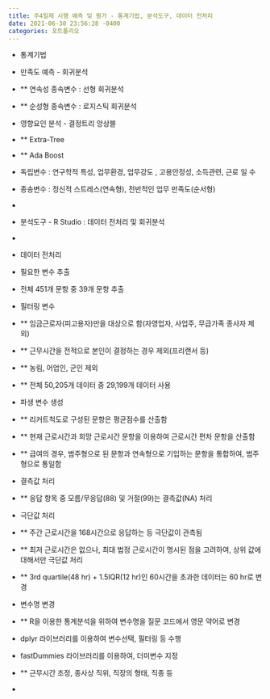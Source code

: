 ```yaml
---
title: 주4일제 시행 예측 및 평가 - 통계기법, 분석도구, 데이터 전처리
date: 2021-06-30 23:56:28 -0400
categories: 포트폴리오
---
```


* 통계기법
* 만족도 예측 - 회귀분석
* ** 연속성 종속변수 : 선형 회귀분석
* ** 순성형 종속변수 : 로지스틱 회귀분석

* 영향요인 분석 - 결정트리 앙상블
* ** Extra-Tree
* ** Ada Boost

* 독립변수 : 연구학적 특성, 업무환경, 업무강도 , 고용안정성, 소득관련, 근로 일 수
* 종송변수 : 정신적 스트레스(연속형), 전반적인 업무 만족도(순서형)
*

* 분석도구 - R Studio : 데이터 전처리 및 회귀분석
*

* 데이터 전처리
* 필요한 변수 추출
* 전체 451개 문항 중 39개 문항 추출
* 필터링 변수
* ** 임금근로자(피고용자)만을 대상으로 함(자영업자, 사업주, 무급가족 종사자 제외)
* ** 근무시간을 전적으로 본인이 결정하는 경우 제외(프리랜서 등)
* ** 농림, 어업인, 군인 제외
* ** 전체 50,205개 데이터 중 29,199개 데이터 사용
* 파생 변수 생성
* ** 리커트척도로 구성된 문항은 평균점수를 산출함
* ** 현재 근로시간과 희망 근로시간 문항을 이용하여 근로시간 편차 문항을 산출함
* ** 급여의 경우, 범주형으로 된 문항과 연속형으로 기입하는 문항을 통합하여, 범주형으로 통일함
* 결측값 처리
* ** 응답 항목 중 모름/무응답(88) 및 거절(99)는 결측값(NA) 처리
* 극단값 처리
* ** 주간 근로시간을 168시간으로 응답하는 등 극단값이 관측됨
* ** 최저 근로시간은 없으나, 최대 법정 근로시간이 명시된 점을 고려하여, 상위 값에 대해서만 극단값 처리
* ** 3rd quartile(48 hr) + 1.5IQR(12 hr)인 60시간을 초과한 데이터는 60 hr로 변경
* 변수명 변경
* ** R을 이용한 통계분석을 위하여 변수명을 질문 코드에서 영문 약어로 변경
* dplyr 라이브러리를 이용하여 변수선택, 필터링 등 수행
* fastDummies 라이브러리를 이용하여, 더미변수 지정
* ** 근무시간 조정, 종사상 직위, 직장의 형태, 직종 등
* 

